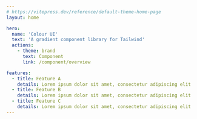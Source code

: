 ```yaml
---
# https://vitepress.dev/reference/default-theme-home-page
layout: home

hero:
  name: 'Colour UI'
  text: 'A gradient component library for Tailwind'
  actions:
    - theme: brand
      text: Component
      link: /component/overview

features:
  - title: Feature A
    details: Lorem ipsum dolor sit amet, consectetur adipiscing elit
  - title: Feature B
    details: Lorem ipsum dolor sit amet, consectetur adipiscing elit
  - title: Feature C
    details: Lorem ipsum dolor sit amet, consectetur adipiscing elit
---
```

